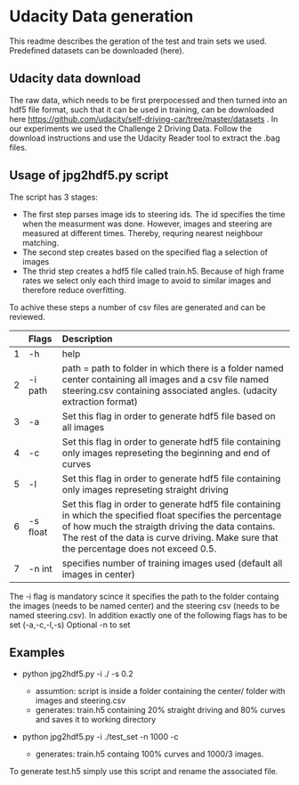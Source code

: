 # Udacity Data generation

This readme describes the geration of the test and train sets we used. 
Predefined datasets can be downloaded (here).

## Udacity data download 

The raw data, which needs to be first prerpocessed and then turned into an hdf5 file format, such that it can be used in training,  can be downloaded here https://github.com/udacity/self-driving-car/tree/master/datasets . In our experiments we used the Challenge 2 Driving Data. 
Follow the download instructions and use the Udacity Reader tool to extract the .bag files.

## Usage of jpg2hdf5.py script 

The script has 3 stages:
 - The first step parses image ids to steering ids. The id  specifies the time when the measurment was done. However, images and steering are measured at different times. Thereby, requring nearest neighbour matching.
 - The second step creates based on the specified flag a selection of images
 - The thrid step creates a hdf5 file called train.h5.  Because of high frame rates we select only each third image to avoid to similar images and therefore reduce overfitting. 

To achive these steps a number of csv files are generated and can be reviewed. 

|  | Flags | Description 
|:---|:---|:---|
| 1 | -h | help | 
| 2 | -i path | path = path to folder in which there is a folder named center containing all images and a csv file named steering.csv containing associated angles. (udacity extraction format) | 
| 3 | -a | Set this flag in order to generate hdf5 file based on all images | 
| 4 | -c | Set this flag in order to generate hdf5 file containing only images represeting the beginning and end of curves | 
| 5 | -l | Set this flag in order to generate hdf5 file containing only images represeting straight driving | 
| 6 | -s float | Set this flag in order to generate hdf5 file containing  in which the specified float specifies the percentage of how much the straigth driving the data contains. The rest of the data is curve driving. Make sure that the percentage does not exceed 0.5. | 
| 7 | -n int | specifies number of training images used (default all images in center)| 


The -i flag is mandatory scince it specifies the path to the folder containg the images (needs to be named center) and the steering csv (needs to be named steering.csv).
In addition exactly one of the following flags has to be set (-a,-c,-l,-s)
Optional -n to set 

## Examples 

- python jpg2hdf5.py -i ./ -s 0.2
    - assumtion: script is inside a folder containing  the center/ folder with images and  steering.csv 
    - generates: train.h5 containing 20% straight driving and 80% curves and saves it to working directory
    


- python jpg2hdf5.py -i ./test_set -n 1000 -c
    - generates: train.h5 containg 100% curves and 1000/3 images.

To generate test.h5 simply use this script and rename the associated file. 





